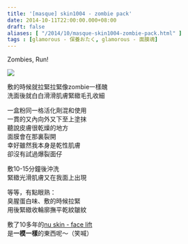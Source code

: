 ```yaml
---
title: '[masque] skin1004 - zombie pack'
date: 2014-10-11T22:00:00.000+08:00
draft: false
aliases: [ "/2014/10/masque-skin1004-zombie-pack.html" ]
tags : [glamorous - 保養おたく, glamorous - 面膜魂]
---
```


Zombies, Run!  

[![](https://3.bp.blogspot.com/-oXgr14tmYS4/XE1QUYAdxdI/AAAAAAAAHEo/xEAXxteOb8MhCuRX9tvacxKAkosYZ9pGwCLcBGAs/s640/15410737085_175548e65d_z.jpg)](https://3.bp.blogspot.com/-oXgr14tmYS4/XE1QUYAdxdI/AAAAAAAAHEo/xEAXxteOb8MhCuRX9tvacxKAkosYZ9pGwCLcBGAs/s1600/15410737085_175548e65d_z.jpg)

敷的時候就拉緊拉緊像zombie一樣醜  
洗面後就白白滑滑肌膚緊緻毛孔收細  
  
一盒粉同一格活化劑混和使用  
一貫的又內向外又下至上塗抹  
聽說皮膚很乾燥的地方  
面膜會在那裏裂開  
幸好雖然我本身是乾性肌膚  
卻沒有試過爆裂面仔  
  
敷10-15分鐘後沖洗  
緊緻光滑肌膚又在我面上出現  
  
等等，有點眼熟：  
臭腥蛋白味、敷的時候拉緊  
用後緊緻收輪廓撫平乾紋皺紋  
  
敷了10多年的[nu skin - face lift](http://www.hidie.net/2013/10/masque-nu-skin-face-lift.html)  
是**一模一樣**的東西呢～（笑喊）